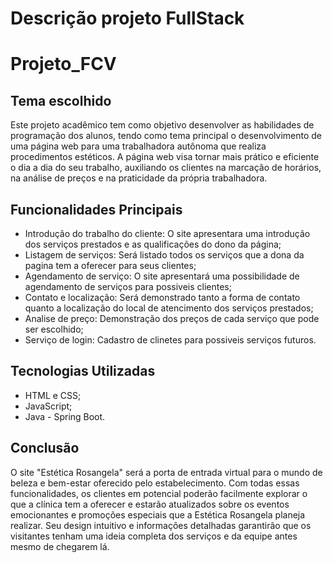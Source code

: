 # Descrição projeto FullStack
# Projeto_FCV
## Tema escolhido 
Este projeto acadêmico tem como objetivo desenvolver as habilidades de programação dos alunos, tendo como tema principal o desenvolvimento de uma página web para uma trabalhadora autônoma que realiza procedimentos estéticos. A página web visa tornar mais prático e eficiente o dia a dia do seu trabalho, auxiliando os clientes na marcação de horários, na análise de preços e na praticidade da própria trabalhadora.
## Funcionalidades Principais 
- Introdução do trabalho do cliente: O site apresentara uma introdução dos serviços prestados e as qualificações do dono da página;
- Listagem de serviços: Será listado todos os serviços que a dona da pagina tem a oferecer para seus clientes; 
- Agendamento de serviço: O site apresentará uma possibilidade de agendamento de serviços para possiveis clientes;
- Contato e localização: Será demonstrado tanto a forma de contato quanto a localização do local de atencimento dos serviços prestados;
- Analise de preço: Demonstração dos preços de cada serviço que pode ser escolhido;
- Serviço de login: Cadastro de clinetes para possiveis serviços futuros.
## Tecnologias Utilizadas 
- HTML e CSS;
- JavaScript;
- Java - Spring Boot.
## Conclusão
O site "Estética Rosangela" será a porta de entrada virtual para o mundo de beleza e bem-estar oferecido pelo estabelecimento. Com todas essas funcionalidades, os clientes em potencial poderão facilmente explorar o que a clínica tem a oferecer e estarão atualizados sobre os eventos emocionantes e promoções especiais que a Estética Rosangela planeja realizar. Seu design intuitivo e informações detalhadas garantirão que os visitantes tenham uma ideia completa dos serviços e da equipe antes mesmo de chegarem lá.
